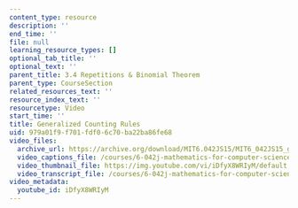 ```yaml
---
content_type: resource
description: ''
end_time: ''
file: null
learning_resource_types: []
optional_tab_title: ''
optional_text: ''
parent_title: 3.4 Repetitions & Binomial Theorem
parent_type: CourseSection
related_resources_text: ''
resource_index_text: ''
resourcetype: Video
start_time: ''
title: Generalized Counting Rules
uid: 979a01f9-f701-fdf0-6c70-ba22ba86fe68
video_files:
  archive_url: https://archive.org/download/MIT6.042JS15/MIT6_042JS15_genprod_video_ipod.mp4
  video_captions_file: /courses/6-042j-mathematics-for-computer-science-spring-2015/bbf82965b3365f18be0184094ab0639d_iDfyX8WRIyM.vtt
  video_thumbnail_file: https://img.youtube.com/vi/iDfyX8WRIyM/default.jpg
  video_transcript_file: /courses/6-042j-mathematics-for-computer-science-spring-2015/fa889c7f0b6c9142b800c77f54effb1c_iDfyX8WRIyM.pdf
video_metadata:
  youtube_id: iDfyX8WRIyM
---
```

